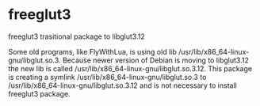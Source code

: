 # freeglut3
freeglut3 trasitional package to libglut3.12

Some old programs, like FlyWithLua, is using old lib /usr/lib/x86_64-linux-gnu/libglut.so.3. Because newer version of Debian is moving to libglut3.12 the new lib is called /usr/lib/x86_64-linux-gnu/libglut.so.3.12. This package is creating a symlink /usr/lib/x86_64-linux-gnu/libglut.so.3 to /usr/lib/x86_64-linux-gnu/libglut.so.3.12 and is not necessary to install freeglut3 package.
